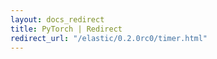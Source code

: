 ```yaml
---
layout: docs_redirect
title: PyTorch | Redirect
redirect_url: "/elastic/0.2.0rc0/timer.html"
---
```

